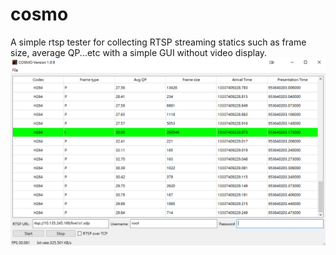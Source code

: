 # cosmo
A simple rtsp tester for collecting RTSP streaming statics such as frame size, average QP...etc with a simple GUI without video display.
![image](https://github.com/darktrial/cosmo/blob/main/cosmo.png)
